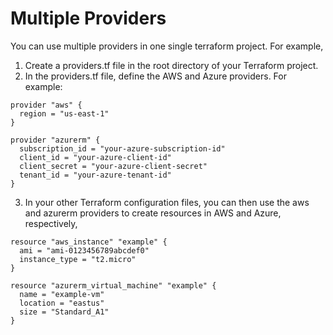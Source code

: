 # Multiple Providers
You can use multiple providers in one single terraform project. For example,

1. Create a providers.tf file in the root directory of your Terraform project.
2. In the providers.tf file, define the AWS and Azure providers. For example:
```
provider "aws" {
  region = "us-east-1"
}

provider "azurerm" {
  subscription_id = "your-azure-subscription-id"
  client_id = "your-azure-client-id"
  client_secret = "your-azure-client-secret"
  tenant_id = "your-azure-tenant-id"
}
```
3. In your other Terraform configuration files, you can then use the aws and azurerm providers to create resources in AWS and Azure, respectively,
```
resource "aws_instance" "example" {
  ami = "ami-0123456789abcdef0"
  instance_type = "t2.micro"
}

resource "azurerm_virtual_machine" "example" {
  name = "example-vm"
  location = "eastus"
  size = "Standard_A1"
}
```
